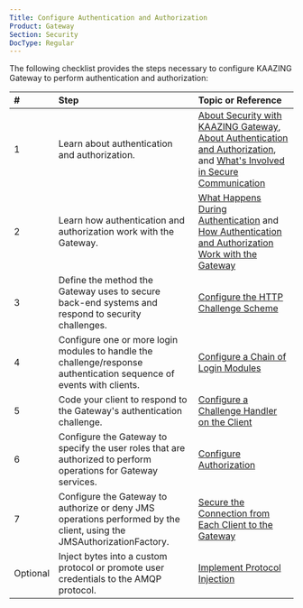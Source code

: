 ```yaml
---
Title: Configure Authentication and Authorization
Product: Gateway
Section: Security
DocType: Regular
---
```


The following checklist provides the steps necessary to configure KAAZING Gateway to perform authentication and authorization:

| #        | Step                                                                                                                  | Topic or Reference                                                                                                                                                                                             |
|:---------|:----------------------------------------------------------------------------------------------------------------------|:---------------------------------------------------------------------------------------------------------------------------------------------------------------------------------------------------------------|
| 1        | Learn about authentication and authorization.                                                                         | [About Security with KAAZING Gateway](c_security_about.md), [About Authentication and Authorization](c_auth_about.md), and [What's Involved in Secure Communication](u_secure_client_gateway_communication.md) |
| 2        | Learn how authentication and authorization work with the Gateway.                                                     | [What Happens During Authentication](u_authentication_gateway_client_interactions.md) and [How Authentication and Authorization Work with the Gateway](u_auth_how_it_works_with_the_gateway.md)                |
| 3        | Define the method the Gateway uses to secure back-end systems and respond to security challenges.                     | [Configure the HTTP Challenge Scheme](p_authentication_config_http_challenge_scheme.md)                                                                                                                        |
| 4        | Configure one or more login modules to handle the challenge/response authentication sequence of events with clients.  | [Configure a Chain of Login Modules](p_auth_configure_login_module.md)                                                                                                                                         |
| 5        | Code your client to respond to the Gateway's authentication challenge.                                                | [Configure a Challenge Handler on the Client](p_auth_configure_challenge_handler.md)                                                                                                                           |
| 6        | Configure the Gateway to specify the user roles that are authorized to perform operations for Gateway services.       | [Configure Authorization](p_authorization_configure.md)                                                                                                                                                        |
| 7        | Configure the Gateway to authorize or deny JMS operations performed by the client, using the JMSAuthorizationFactory. | [Secure the Connection from Each Client to the Gateway](p_client_jms_secure.md)                                                                                                                                |
| Optional | Inject bytes into a custom protocol or promote user credentials to the AMQP protocol.                                 | [Implement Protocol Injection](https://github.com/kaazing/enterprise.gateway/blob/develop/doc/security/p_auth_protocol_injection.md)                                                                           |
